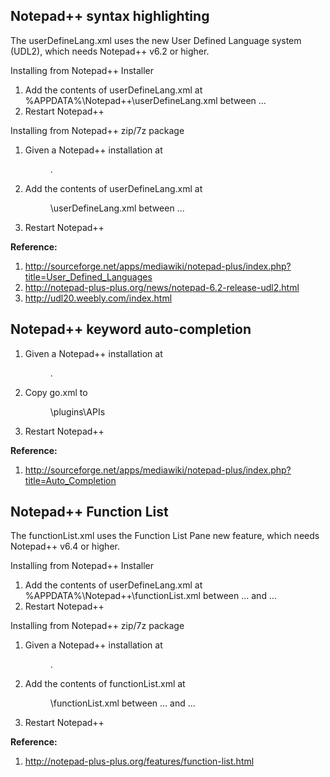 Notepad++ syntax highlighting
-----------------------------

The userDefineLang.xml uses the new User Defined Language system (UDL2),
which needs Notepad++ v6.2 or higher.

Installing from Notepad++ Installer

  1. Add the contents of userDefineLang.xml at %APPDATA%\Notepad++\userDefineLang.xml
     between <NotepadPlus> ... </NotepadPlus>
  2. Restart Notepad++

Installing from Notepad++ zip/7z package

  1. Given a Notepad++ installation at <DIR>.
  2. Add the contents of userDefineLang.xml at <DIR>\userDefineLang.xml
     between <NotepadPlus> ... </NotepadPlus>
  3. Restart Notepad++

**Reference:**

  1. http://sourceforge.net/apps/mediawiki/notepad-plus/index.php?title=User_Defined_Languages
  2. http://notepad-plus-plus.org/news/notepad-6.2-release-udl2.html
  3. http://udl20.weebly.com/index.html


Notepad++ keyword auto-completion
---------------------------------

  1. Given a Notepad++ installation at <DIR>.
  2. Copy go.xml to <DIR>\plugins\APIs
  3. Restart Notepad++

**Reference:**

  1. http://sourceforge.net/apps/mediawiki/notepad-plus/index.php?title=Auto_Completion

Notepad++ Function List
-----------------------

The functionList.xml uses the Function List Pane new feature,
which needs Notepad++ v6.4 or higher.

Installing from Notepad++ Installer

  1. Add the contents of userDefineLang.xml at %APPDATA%\Notepad++\functionList.xml
     between <associationMap> ... </associationMap> and <parsers> ... </parsers>
  2. Restart Notepad++

Installing from Notepad++ zip/7z package

  1. Given a Notepad++ installation at <DIR>.
  2. Add the contents of functionList.xml at <DIR>\functionList.xml
     between <associationMap> ... </associationMap> and <parsers> ... </parsers>
  3. Restart Notepad++

**Reference:**

  1. http://notepad-plus-plus.org/features/function-list.html
